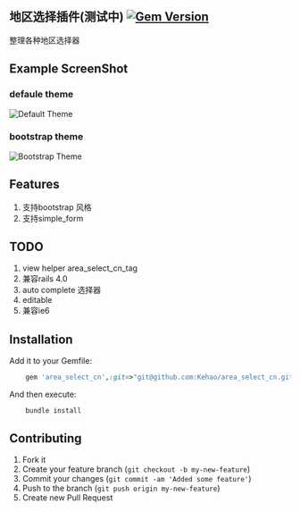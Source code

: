 ## 地区选择插件(测试中) [![Gem Version](https://badge.fury.io/rb/area_cn.png)](http://badge.fury.io/rb/area_cn)
  整理各种地区选择器

## Example ScreenShot
### defaule theme
![Default Theme](https://raw.github.com/Kehao/area_select_cn/master/vendor/assets/images/area_select_cn/default-theme.png)

### bootstrap theme
![Bootstrap Theme](https://raw.github.com/Kehao/area_select_cn/master/vendor/assets/images/area_select_cn/bootstrap-theme.png)

Features
--------
  1. 支持bootstrap 风格 
  2. 支持simple_form

TODO
----
  1. view helper area_select_cn_tag
  2. 兼容rails 4.0
  3. auto complete 选择器
  4. editable
  5. 兼容ie6 

Installation
------------

Add it to your Gemfile:
```ruby
    gem 'area_select_cn',:git=>"git@github.com:Kehao/area_select_cn.git"
```

And then execute:
```console
    bundle install
```

Contributing
------------

1. Fork it
2. Create your feature branch (`git checkout -b my-new-feature`)
3. Commit your changes (`git commit -am 'Added some feature'`)
4. Push to the branch (`git push origin my-new-feature`)
5. Create new Pull Request

